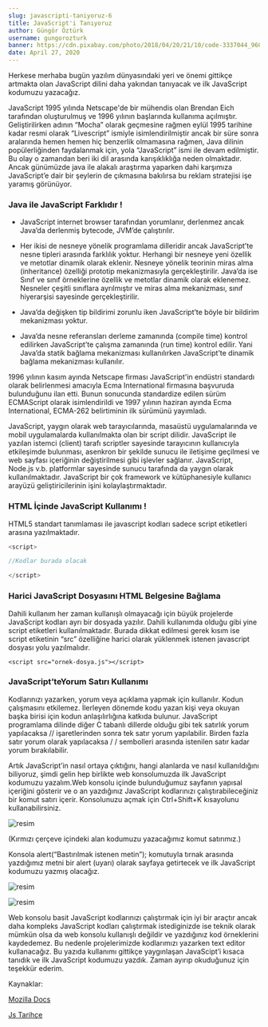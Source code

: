 ```yaml
---
slug: javascripti-taniyoruz-6
title: JavaScript'i Tanıyoruz
author: Güngör Öztürk
username: gungorozturk
banner: https://cdn.pixabay.com/photo/2018/04/20/21/10/code-3337044_960_720.jpg
date: April 27, 2020
---
```


Herkese merhaba bugün yazılım dünyasındaki yeri ve önemi gittikçe artmakta olan JavaScript dilini daha yakından tanıyacak ve ilk JavaScript kodumuzu yazacağız.

JavaScript 1995 yılında Netscape'de bir mühendis olan Brendan Eich tarafından oluşturulmuş ve 1996 yılının başlarında kullanıma açılmıştır. Geliştirilirken adının “Mocha” olarak geçmesine rağmen eylül 1995 tarihine kadar resmi olarak “Livescript” ismiyle isimlendirilmiştir ancak bir süre sonra aralarında hemen hemen hiç benzerlik olmamasına rağmen, Java dilinin popülerliğinden faydalanmak için, yola “JavaScript” ismi ile devam edilmiştir. Bu olay o zamandan beri iki dil arasında karışıklıklığa neden olmaktadır. Ancak günümüzde java ile alakalı araştırma yaparken dahi karşımıza JavaScript’e dair bir şeylerin de çıkmasına bakılırsa bu reklam stratejisi işe yaramış görünüyor.

### Java ile JavaScript Farklıdır !

- JavaScript internet browser tarafından yorumlanır, derlenmez ancak Java’da derlenmiş bytecode, JVM’de çalıştırılır.

- Her ikisi de nesneye yönelik programlama dilleridir ancak JavaScript’te nesne tipleri arasında farklılık yoktur. Herhangi bir nesneye yeni özellik ve metotlar dinamik olarak eklenir. Nesneye yönelik teorinin miras alma (inheritance) özelliği prototip mekanizmasıyla gerçekleştirilir. Java’da ise Sınıf ve sınıf örneklerine özellik ve metotlar dinamik olarak eklenemez. Nesneler çeşitli sınıflara ayrılmıştır ve miras alma mekanizması, sınıf hiyerarşisi sayesinde gerçekleştirilir.

- Java’da değişken tip bildirimi zorunlu iken JavaScript’te böyle bir bildirim mekanizması yoktur.

- Java’da nesne referansları derleme zamanında (compile time) kontrol edilirken JavaScript’te çalışma zamanında (run time) kontrol edilir. Yani Java’da statik bağlama mekanizması kullanılırken JavaScript’te dinamik bağlama mekanizması kullanılır.

1996 yılının kasım ayında Netscape firması JavaScript'in endüstri standardı olarak belirlenmesi amacıyla Ecma International firmasına başvuruda bulunduğunu ilan etti. Bunun sonucunda standardize edilen sürüm ECMAScript olarak isimlendirildi ve 1997 yılının haziran ayında Ecma International, ECMA-262 belirtiminin ilk sürümünü yayımladı.

JavaScript, yaygın olarak web tarayıcılarında, masaüstü uygulamalarında ve mobil uygulamalarda kullanılmakta olan bir script dilidir. JavaScript ile yazılan istemci (client) tarafı scriptler sayesinde tarayıcının kullanıcıyla etkileşimde bulunması, asenkron bir şekilde sunucu ile iletişime geçilmesi ve web sayfası içeriğinin değiştirilmesi gibi işlevler sağlanır. JavaScript, Node.js v.b. platformlar sayesinde sunucu tarafında da yaygın olarak kullanılmaktadır. JavaScript bir çok framework ve kütüphanesiyle kullanıcı arayüzü geliştiricilerinin işini kolaylaştırmaktadır.

### HTML İçinde JavaScript Kullanımı !

HTML5 standart tanımlaması ile javascript kodları sadece script etiketleri arasına yazılmaktadır.

```javascript
<script>

//Kodlar burada olacak

</script>
```

### Harici JavaScript Dosyasını HTML Belgesine Bağlama

Dahili kullanım her zaman kullanışlı olmayacağı için büyük projelerde JavaScript kodları ayrı bir dosyada yazılır. Dahili kullanımda olduğu gibi yine script etiketleri kullanılmaktadır. Burada dikkat edilmesi gerek kısım ise script etiketinin “src” özelliğine harici olarak yüklenmek istenen javascript dosyası yolu yazılmalıdır.

```
<script src="ornek-dosya.js"></script>
```

### JavaScript’teYorum Satırı Kullanımı

Kodlarınızı yazarken, yorum veya açıklama yapmak için kullanılır. Kodun çalışmasını etkilemez. İlerleyen dönemde kodu yazan kişi veya okuyan başka birisi için kodun anlaşılırlığına katkıda bulunur. JavaScript programlama dilinde diğer C tabanlı dillerde olduğu gibi tek satırlık yorum yapılacaksa // işaretlerinden sonra tek satır yorum yapılabilir. Birden fazla satır yorum olarak yapılacaksa / / sembolleri arasında istenilen satır kadar yorum bırakılabilir.

Artık JavaScript’in nasıl ortaya çıktığını, hangi alanlarda ve nasıl kullanıldığını biliyoruz, şimdi gelin hep birlikte web konsolumuzda ilk JavaScript kodumuzu yazalım.Web konsolu içinde bulunduğumuz sayfanın yapısal içeriğini gösterir ve o an yazdığınız JavaScript kodlarınızı çalıştırabileceğiniz bir komut satırı içerir. Konsolunuzu açmak için Ctrl+Shift+K kısayolunu kullanabilirsiniz.

![resim](https://i.hizliresim.com/b4us16.png)

(Kırmızı çerçeve içindeki alan kodumuzu yazacağımız komut satırımız.)

Konsola alert(“Bastırılmak istenen metin”); komutuyla tırnak arasında yazdığımız metni bir alert (uyarı) olarak sayfaya getirtecek ve ilk JavaScript kodumuzu yazmış olacağız.

![resim](https://i.hizliresim.com/dsh565.PNG)

![resim](https://i.hizliresim.com/1hdft8.PNG)

Web konsolu basit JavaScript kodlarınızı çalıştırmak için iyi bir araçtır ancak daha kompleks JavaScript kodları çalıştırmak istediginizde ise teknik olarak mümkün olsa da web konsolu kullanışlı değildir ve yazdığınız kod örneklerini kaydedemez. Bu nedenle projelerimizde kodlarımızı yazarken text editor kullanacağız. Bu yazıda kullanımı gittikçe yaygınlaşan JavaScipt’i kısaca tanıdık ve ilk JavaScript kodumuzu yazdık. Zaman ayırıp okuduğunuz için teşekkür ederim.

Kaynaklar:

[Mozilla Docs](https://developer.mozilla.org/tr/docs/Web/JavaScript/Guide/Introduction#Hello_world "Mozilla Docs")

[Js Tarihçe](https://tr.wikipedia.org/wiki/JavaScript#Tarih%C3%A7esi "Js Tarihçe")
